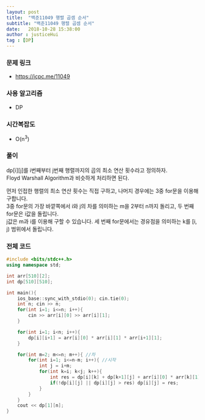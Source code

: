 ```yaml
---
layout: post
title:  "백준11049 행렬 곱셈 순서"
subtitle: "백준11049 행렬 곱셈 순서"
date:   2018-10-28 15:38:00
author : justiceHui
tag : [DP]
---
```


### 문제 링크
* https://icpc.me/11049

### 사용 알고리즘
* DP

### 시간복잡도
* O(n<sup>3</sup>)

### 풀이
dp[i][j]를 i번째부터 j번째 행렬까지의 곱의 최소 연산 횟수라고 정의하자.<br>
Floyd Warshall Algorithm과 비슷하게 처리하면 된다.<br>

먼저 인접한 행렬의 최소 연산 횟수는 직접 구하고, 나머지 경우에는 3중 for문을 이용해 구합니다.<br>
3중 for문의 가장 바깥쪽에서 i와 j의 차를 의미하는 m을 2부터 n까지 돌리고, 두 번째 for문은 i값을 돌립니다.<br>
j값은 m과 i를 이용해 구할 수 있습니다. 세 번째 for문에서는 경유점을 의미하는 k를 [i, j) 범위에서 돌립니다.<br>

### 전체 코드
```cpp
#include <bits/stdc++.h>
using namespace std;

int arr[510][2];
int dp[510][510];

int main(){
	ios_base::sync_with_stdio(0); cin.tie(0);
	int n; cin >> n;
	for(int i=1; i<=n; i++){
		cin >> arr[i][0] >> arr[i][1];
	}

	for(int i=1; i<n; i++){
		dp[i][i+1] = arr[i][0] * arr[i][1] * arr[i+1][1];
	}

	for(int m=2; m<=n; m++){ //차
		for(int i=1; i<=n-m; i++){ //시작
			int j = i+m;
			for(int k=i; k<j; k++){
				int res = dp[i][k] + dp[k+1][j] + arr[i][0] * arr[k][1] * arr[j][1];
				if(!dp[i][j] || dp[i][j] > res) dp[i][j] = res;
			}
		}
	}
	cout << dp[1][n];
}
```
